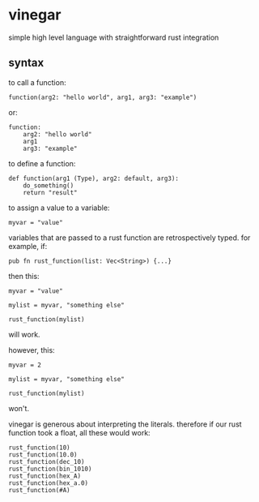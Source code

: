 # vinegar
simple high level language with straightforward rust integration

## syntax
to call a function:
```
function(arg2: "hello world", arg1, arg3: "example")
```
or:
```
function:
    arg2: "hello world"
    arg1
    arg3: "example"
```


to define a function:
```
def function(arg1 (Type), arg2: default, arg3):
    do_something()
    return "result"
```

to assign a value to a variable:
```
myvar = "value"
```

variables that are passed to a rust function are retrospectively typed. for example, if:

```
pub fn rust_function(list: Vec<String>) {...}
```

then this:

```
myvar = "value"

mylist = myvar, "something else"

rust_function(mylist)
```

will work.

however, this:

```
myvar = 2

mylist = myvar, "something else"

rust_function(mylist)
```

won't.

vinegar is generous about interpreting the literals. therefore if our rust function took a float, all these would work:

```
rust_function(10)
rust_function(10.0)
rust_function(dec_10)
rust_function(bin_1010)
rust_function(hex_A)
rust_function(hex_a.0)
rust_function(#A)
```